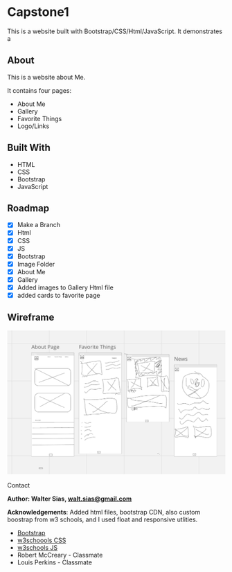 # Capstone1

This is a website built with Bootstrap/CSS/Html/JavaScript. It demonstrates a 

## About
This is a website about Me.

It contains four pages:
- About Me
- Gallery
- Favorite Things
- Logo/Links

## Built With
* HTML
* CSS
* Bootstrap
* JavaScript

## Roadmap
- [x] Make a Branch
- [x] Html
- [x] CSS
- [x] JS
- [x] Bootstrap
- [x] Image Folder
- [x] About Me
- [x] Gallery
- [x] Added images to Gallery Html file
- [x] added cards to favorite page 

 ## Wireframe
 ![wireframe](img/IMG_0182.jpeg)



Contact

**Author: Walter Sias, walt.sias@gmail.com**


**Acknowledgements**: Added html files, bootstrap CDN, also custom boostrap from w3 schools, and I used float and responsive utlities.
- [Bootstrap](https://getbootstrap.com/)
- [w3schoools CSS](https://www.w3schools.com/cssref)
- [w3schools JS](https://www.w3schools.com/js/)
- Robert McCreary - Classmate
- Louis Perkins - Classmate